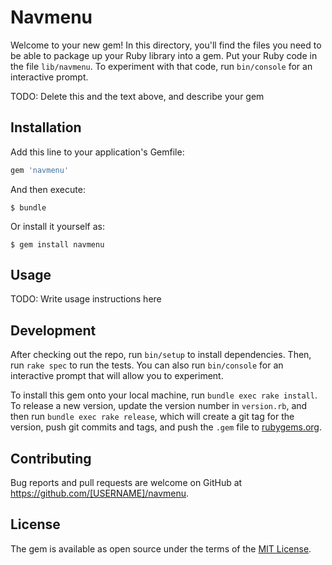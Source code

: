 # Navmenu

Welcome to your new gem! In this directory, you'll find the files you need to be able to package up your Ruby library into a gem. Put your Ruby code in the file `lib/navmenu`. To experiment with that code, run `bin/console` for an interactive prompt.

TODO: Delete this and the text above, and describe your gem

## Installation

Add this line to your application's Gemfile:

```ruby
gem 'navmenu'
```

And then execute:

    $ bundle

Or install it yourself as:

    $ gem install navmenu

## Usage

TODO: Write usage instructions here

## Development

After checking out the repo, run `bin/setup` to install dependencies. Then, run `rake spec` to run the tests. You can also run `bin/console` for an interactive prompt that will allow you to experiment.

To install this gem onto your local machine, run `bundle exec rake install`. To release a new version, update the version number in `version.rb`, and then run `bundle exec rake release`, which will create a git tag for the version, push git commits and tags, and push the `.gem` file to [rubygems.org](https://rubygems.org).

## Contributing

Bug reports and pull requests are welcome on GitHub at https://github.com/[USERNAME]/navmenu.

## License

The gem is available as open source under the terms of the [MIT License](https://opensource.org/licenses/MIT).

